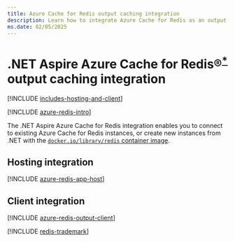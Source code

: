 ```yaml
---
title: Azure Cache for Redis output caching integration
description: Learn how to integrate Azure Cache for Redis as an output caching solution with the .NET Aspire stack.
ms.date: 02/05/2025
---
```


# .NET Aspire Azure Cache for Redis&reg;<sup>**[*](#registered)**</sup> output caching integration

<a name="heading"></a>

[!INCLUDE [includes-hosting-and-client](../includes/includes-hosting-and-client.md)]

[!INCLUDE [azure-redis-intro](includes/azure-redis-intro.md)]

The .NET Aspire Azure Cache for Redis integration enables you to connect to existing Azure Cache for Redis instances, or create new instances from .NET with the [`docker.io/library/redis` container image](https://hub.docker.com/_/redis/).

## Hosting integration

[!INCLUDE [azure-redis-app-host](includes/azure-redis-app-host.md)]

## Client integration

[!INCLUDE [azure-redis-output-client](includes/azure-redis-output-client.md)]

[!INCLUDE [redis-trademark](includes/redis-trademark.md)]
